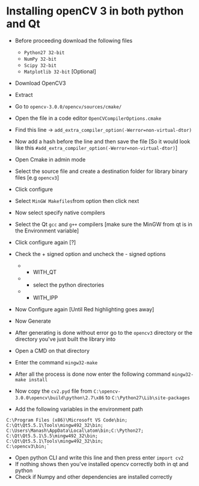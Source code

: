 # Installing openCV 3 in both python and Qt
* Before proceeding download the following files
  * `Python27 32-bit`
  * `NumPy 32-bit`
  * `Scipy 32-bit`
  * `Matplotlib 32-bit` [Optional]


* Download OpenCV3
* Extract
* Go to `opencv-3.0.0/opencv/sources/cmake/`
* Open the file in a code editor `OpenCVCompilerOptions.cmake`
* Find this line -> `add_extra_compiler_option(-Werror=non-virtual-dtor)`
* Now add a hash before the line and then save the file [So it would look like this `#add_extra_compiler_option(-Werror=non-virtual-dtor)`]
* Open Cmake in admin mode
* Select the source file and create a destination folder for library binary files [e.g `opencv3`]
* Click configure
* Select `MinGW Makefiles`from option then click next
* Now select specify native compilers
* Select the Qt `gcc` and `g++` compilers [make sure the MinGW from qt is in the Environment variable]
* Click configure again [?]
* Check the + signed option and uncheck the - signed options
  * + WITH_QT
  * + select the python directories
  * - WITH_IPP
* Now Configure again [Until Red highlighting goes away]
* Now Generate
* After generating is done without error go to the `opencv3` directory or the directory you've just built the library into
* Open a CMD on that directory
* Enter the command `mingw32-make`
* After all the process is done now enter the following command `mingw32-make install`
* Now copy the `cv2.pyd` file from `C:\opencv-3.0.0\opencv\build\python\2.7\x86` to `C:\Python27\Lib\site-packages`
* Add the following variables in the environment path 
```c:\users\manash\appdata\local\enthought\canopy\user\scripts;
C:\Program Files (x86)\Microsoft VS Code\bin;
C:\Qt\Qt5.5.1\Tools\mingw492_32\bin;
C:\Users\Manash\AppData\Local\atom\bin;C:\Python27;
C:\Qt\Qt5.5.1\5.5\mingw492_32\bin;
C:\Qt\Qt5.5.1\Tools\mingw492_32\bin;
C:\opencv3\bin;`
```
* Open python CLI and write this line and then press enter `import cv2`
* If nothing shows then you've installed opencv correctly both in qt and python
* Check if Numpy and other dependencies are installed correctly

  

